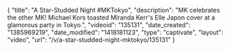 {
    "title": "A Star-Studded Night #MKTokyo",
    "description": "MK celebrates the other MK! Michael Kors toasted Miranda Kerr's Elle Japon cover at a glamorous party in Tokyo.",
    "videoid": "135131",
    "date_created": "1385969219",
    "date_modified": "1418181123",
    "type": "captivate",
    "layout": "video",
    "url": "\/v\/a-star-studded-night-mktokyo\/135131"
}